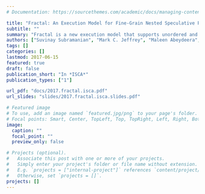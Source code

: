 ```yaml
---
# Documentation: https://sourcethemes.com/academic/docs/managing-content/

title: "Fractal: An Execution Model for Fine-Grain Nested Speculative Parallelism"
subtitle: ""
summary: "Fractal is a new execution model that supports unordered and timestamp-ordered nested parallelism. Fractal lets programmers seamlessly compose speculative parallel algorithms, and lets the architecture exploit parallelism at all levels. Our approach sidesteps the issues of nested parallel HTMs and uncovers abundant fine-grain parallelism. As a result, Fractal outperforms prior speculative architectures by up to 88× at 256 cores"
authors: ["Suvinay Subramanian", "Mark C. Jeffrey", "Maleen Abeydeera", "Hyun Ryong Lee", "Victor Ying", "Joel Emer", "Daniel Sanchez" ]
tags: []
categories: []
lastmod: 2017-06-15
featured: true
draft: false
publication_short: "In *ISCA*"
publication_types: ["1"]

url_pdf: "docs/2017.fractal.isca.pdf"
url_slides: "slides/2017.fractal.isca.slides.pdf"

# Featured image
# To use, add an image named `featured.jpg/png` to your page's folder.
# Focal points: Smart, Center, TopLeft, Top, TopRight, Left, Right, BottomLeft, Bottom, BottomRight.
image:
  caption: ""
  focal_point: ""
  preview_only: false

# Projects (optional).
#   Associate this post with one or more of your projects.
#   Simply enter your project's folder or file name without extension.
#   E.g. `projects = ["internal-project"]` references `content/project/deep-learning/index.md`.
#   Otherwise, set `projects = []`.
projects: []
---
```

